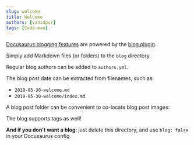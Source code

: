 ```yaml
---
slug: welcome
title: Welcome
authors: [vahidpur]
tags: [Code-man]
---
```


[Docusaurus blogging features](https://docusaurus.io/docs/blog) are powered by the [blog plugin](https://docusaurus.io/docs/api/plugins/@docusaurus/plugin-content-blog).

Simply add Markdown files (or folders) to the `blog` directory.

Regular blog authors can be added to `authors.yml`.

The blog post date can be extracted from filenames, such as:

- `2019-05-30-welcome.md`
- `2019-05-30-welcome/index.md`

A blog post folder can be convenient to co-locate blog post images:

 

The blog supports tags as well!

**And if you don't want a blog**: just delete this directory, and use `blog: false` in your Docusaurus config.
